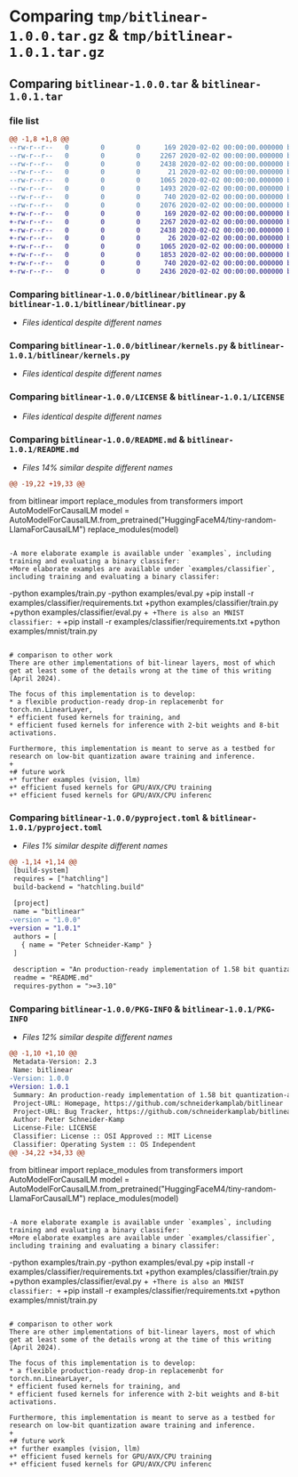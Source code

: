# Comparing `tmp/bitlinear-1.0.0.tar.gz` & `tmp/bitlinear-1.0.1.tar.gz`

## Comparing `bitlinear-1.0.0.tar` & `bitlinear-1.0.1.tar`

### file list

```diff
@@ -1,8 +1,8 @@
--rw-r--r--   0        0        0      169 2020-02-02 00:00:00.000000 bitlinear-1.0.0/bitlinear/__init__.py
--rw-r--r--   0        0        0     2267 2020-02-02 00:00:00.000000 bitlinear-1.0.0/bitlinear/bitlinear.py
--rw-r--r--   0        0        0     2438 2020-02-02 00:00:00.000000 bitlinear-1.0.0/bitlinear/kernels.py
--rw-r--r--   0        0        0       21 2020-02-02 00:00:00.000000 bitlinear-1.0.0/.gitignore
--rw-r--r--   0        0        0     1065 2020-02-02 00:00:00.000000 bitlinear-1.0.0/LICENSE
--rw-r--r--   0        0        0     1493 2020-02-02 00:00:00.000000 bitlinear-1.0.0/README.md
--rw-r--r--   0        0        0      740 2020-02-02 00:00:00.000000 bitlinear-1.0.0/pyproject.toml
--rw-r--r--   0        0        0     2076 2020-02-02 00:00:00.000000 bitlinear-1.0.0/PKG-INFO
+-rw-r--r--   0        0        0      169 2020-02-02 00:00:00.000000 bitlinear-1.0.1/bitlinear/__init__.py
+-rw-r--r--   0        0        0     2267 2020-02-02 00:00:00.000000 bitlinear-1.0.1/bitlinear/bitlinear.py
+-rw-r--r--   0        0        0     2438 2020-02-02 00:00:00.000000 bitlinear-1.0.1/bitlinear/kernels.py
+-rw-r--r--   0        0        0       26 2020-02-02 00:00:00.000000 bitlinear-1.0.1/.gitignore
+-rw-r--r--   0        0        0     1065 2020-02-02 00:00:00.000000 bitlinear-1.0.1/LICENSE
+-rw-r--r--   0        0        0     1853 2020-02-02 00:00:00.000000 bitlinear-1.0.1/README.md
+-rw-r--r--   0        0        0      740 2020-02-02 00:00:00.000000 bitlinear-1.0.1/pyproject.toml
+-rw-r--r--   0        0        0     2436 2020-02-02 00:00:00.000000 bitlinear-1.0.1/PKG-INFO
```

### Comparing `bitlinear-1.0.0/bitlinear/bitlinear.py` & `bitlinear-1.0.1/bitlinear/bitlinear.py`

 * *Files identical despite different names*

### Comparing `bitlinear-1.0.0/bitlinear/kernels.py` & `bitlinear-1.0.1/bitlinear/kernels.py`

 * *Files identical despite different names*

### Comparing `bitlinear-1.0.0/LICENSE` & `bitlinear-1.0.1/LICENSE`

 * *Files identical despite different names*

### Comparing `bitlinear-1.0.0/README.md` & `bitlinear-1.0.1/README.md`

 * *Files 14% similar despite different names*

```diff
@@ -19,22 +19,33 @@
 ```
 from bitlinear import replace_modules
 from transformers import AutoModelForCausalLM
 model = AutoModelForCausalLM.from_pretrained("HuggingFaceM4/tiny-random-LlamaForCausalLM")
 replace_modules(model)
 ```
 
-A more elaborate example is available under `examples`, including training and evaluating a binary classifer:
+More elaborate examples are available under `examples/classifier`, including training and evaluating a binary classifer:
 ```
-python examples/train.py
-python examples/eval.py
+pip install -r examples/classifier/requirements.txt
+python examples/classifier/train.py
+python examples/classifier/eval.py
+```
+There is also an MNIST classifier:
+```
+pip install -r examples/classifier/requirements.txt
+python examples/mnist/train.py
 ```
 
 # comparison to other work
 There are other implementations of bit-linear layers, most of which get at least some of the details wrong at the time of this writing (April 2024).
 
 The focus of this implementation is to develop:
 * a flexible production-ready drop-in replacemenbt for torch.nn.LinearLayer,
 * efficient fused kernels for training, and
 * efficient fused kernels for inference with 2-bit weights and 8-bit activations.
 
 Furthermore, this implementation is meant to serve as a testbed for research on low-bit quantization aware training and inference.
+
+# future work
+* further examples (vision, llm)
+* efficient fused kernels for GPU/AVX/CPU training
+* efficient fused kernels for GPU/AVX/CPU inferenc
```

### Comparing `bitlinear-1.0.0/pyproject.toml` & `bitlinear-1.0.1/pyproject.toml`

 * *Files 1% similar despite different names*

```diff
@@ -1,14 +1,14 @@
 [build-system]
 requires = ["hatchling"]
 build-backend = "hatchling.build"
 
 [project]
 name = "bitlinear"
-version = "1.0.0"
+version = "1.0.1"
 authors = [
   { name = "Peter Schneider-Kamp" }
 ]
 
 description = "An production-ready implementation of 1.58 bit quantization-aware training and inference."
 readme = "README.md"
 requires-python = ">=3.10"
```

### Comparing `bitlinear-1.0.0/PKG-INFO` & `bitlinear-1.0.1/PKG-INFO`

 * *Files 12% similar despite different names*

```diff
@@ -1,10 +1,10 @@
 Metadata-Version: 2.3
 Name: bitlinear
-Version: 1.0.0
+Version: 1.0.1
 Summary: An production-ready implementation of 1.58 bit quantization-aware training and inference.
 Project-URL: Homepage, https://github.com/schneiderkamplab/bitlinear
 Project-URL: Bug Tracker, https://github.com/schneiderkamplab/bitlinear/issues
 Author: Peter Schneider-Kamp
 License-File: LICENSE
 Classifier: License :: OSI Approved :: MIT License
 Classifier: Operating System :: OS Independent
@@ -34,22 +34,33 @@
 ```
 from bitlinear import replace_modules
 from transformers import AutoModelForCausalLM
 model = AutoModelForCausalLM.from_pretrained("HuggingFaceM4/tiny-random-LlamaForCausalLM")
 replace_modules(model)
 ```
 
-A more elaborate example is available under `examples`, including training and evaluating a binary classifer:
+More elaborate examples are available under `examples/classifier`, including training and evaluating a binary classifer:
 ```
-python examples/train.py
-python examples/eval.py
+pip install -r examples/classifier/requirements.txt
+python examples/classifier/train.py
+python examples/classifier/eval.py
+```
+There is also an MNIST classifier:
+```
+pip install -r examples/classifier/requirements.txt
+python examples/mnist/train.py
 ```
 
 # comparison to other work
 There are other implementations of bit-linear layers, most of which get at least some of the details wrong at the time of this writing (April 2024).
 
 The focus of this implementation is to develop:
 * a flexible production-ready drop-in replacemenbt for torch.nn.LinearLayer,
 * efficient fused kernels for training, and
 * efficient fused kernels for inference with 2-bit weights and 8-bit activations.
 
 Furthermore, this implementation is meant to serve as a testbed for research on low-bit quantization aware training and inference.
+
+# future work
+* further examples (vision, llm)
+* efficient fused kernels for GPU/AVX/CPU training
+* efficient fused kernels for GPU/AVX/CPU inferenc
```

